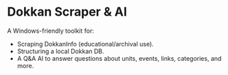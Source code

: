 # Dokkan Scraper & AI

A Windows-friendly toolkit for:
- Scraping DokkanInfo (educational/archival use).
- Structuring a local Dokkan DB.
- A Q&A AI to answer questions about units, events, links, categories, and more.


